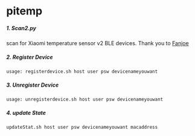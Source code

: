 # pitemp
##### 1. Scan2.py
scan for Xiaomi temperature sensor v2 BLE devices. Thank you to [Fanjoe](https://www.fanjoe.be/?p=3911) 
  
##### 2. Register Device
`usage: registerdevice.sh host user psw devicenameyouwant`
  
##### 3. Unregister Device
`usage: unregisterdevice.sh host user psw devicenameyouwant`
  
##### 4. update State
`updateStat.sh host user psw devicenameyouwant macaddress`
